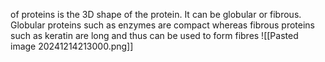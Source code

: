of proteins is the 3D shape of the protein. It can be globular or fibrous. Globular proteins such as enzymes are compact whereas fibrous proteins such as keratin are long and thus can be used to form fibres
![[Pasted image 20241214213000.png]]